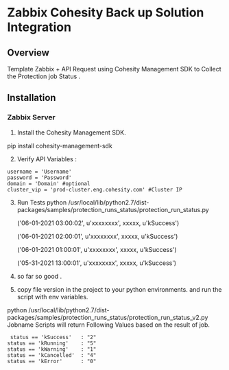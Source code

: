 
# Zabbix Cohesity Back up Solution Integration
## Overview

Template Zabbix + API Request using Cohesity Management SDK to Collect the Protection job Status .


## Installation

### Zabbix Server

 1. Install the Cohesity Management SDK.
 

pip install cohesity-management-sdk

 2. Verify API Variables :
 ```
username = 'Username'
password = 'Password'
domain = 'Domain' #optional
cluster_vip = 'prod-cluster.eng.cohesity.com' #Cluster IP
```

3. Run Tests
	python /usr/local/lib/python2.7/dist-packages/samples/protection_runs_status/protection_run_status.py
		
    ('06-01-2021 03:00:02', u'xxxxxxxx', xxxxx, u'kSuccess')

    ('06-01-2021 02:00:01', u'xxxxxxxx', xxxxx, u'kSuccess')

    ('06-01-2021 01:00:01', u'xxxxxxxx', xxxxx, u'kSuccess')

    ('05-31-2021 13:00:01', u'xxxxxxxx', xxxxx, u'kSuccess')


4. so far so good .
5. copy file version in the project to your python environments. and run the script with env variables.

python /usr/local/lib/python2.7/dist-packages/samples/protection_runs_status/protection_run_status_v2.py Jobname
Scripts will return Following Values based on the result of job.

   

     status == 'kSuccess' 	: "2"
    status == 'kRunning'	: "5"
    status == 'kWarning' 	: "1"
    status == 'kCancelled'  : "4"
    status == 'kError' 		: "0" 
